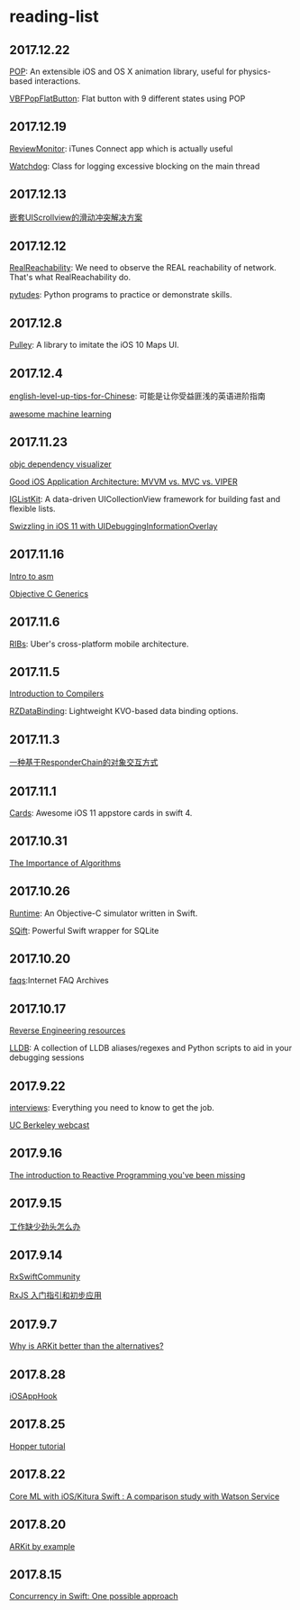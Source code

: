 # reading-list

## 2017.12.22
[POP](https://github.com/facebook/pop):
An extensible iOS and OS X animation library, useful for physics-based interactions.


[VBFPopFlatButton](https://github.com/victorBaro/VBFPopFlatButton): 
Flat button with 9 different states using POP


## 2017.12.19
[ReviewMonitor](https://github.com/RishabhTayal/ReviewMonitor):  iTunes Connect app which is actually useful

[Watchdog](https://github.com/wojteklu/Watchdog): Class for logging excessive blocking on the main thread



## 2017.12.13
[嵌套UIScrollview的滑动冲突解决方案](http://www.jianshu.com/p/040772693872)

## 2017.12.12
[RealReachability](https://github.com/dustturtle/RealReachability):  We need to observe the REAL reachability of network. That's what RealReachability do.

[pytudes](https://github.com/norvig/pytudes):  Python programs to practice or demonstrate skills.

## 2017.12.8
[Pulley](https://github.com/52inc/Pulley): A library to imitate the iOS 10 Maps UI.


## 2017.12.4
[english-level-up-tips-for-Chinese](https://github.com/byoungd/english-level-up-tips-for-Chinese): 可能是让你受益匪浅的英语进阶指南

[awesome machine learning](https://github.com/josephmisiti/awesome-machine-learning)

## 2017.11.23
[objc dependency visualizer](https://github.com/PaulTaykalo/objc-dependency-visualizer)

[Good iOS Application Architecture: MVVM vs. MVC vs. VIPER](https://academy.realm.io/posts/krzysztof-zablocki-mDevCamp-ios-architecture-mvvm-mvc-viper/)

[IGListKit](https://github.com/Instagram/IGListKit): A data-driven UICollectionView framework for building fast and flexible lists. 

[Swizzling in iOS 11 with UIDebuggingInformationOverlay](https://www.raywenderlich.com/177890/swizzling-in-ios-11-with-uidebugginginformationoverlay)

## 2017.11.16
[Intro to asm](https://github.com/vedantk/intro-to-asm)

[Objective C Generics](http://drekka.ghost.io/objective-c-generics/)

## 2017.11.6
[RIBs](https://github.com/uber/RIBs): Uber's cross-platform mobile architecture.

## 2017.11.5
[Introduction to Compilers](https://github.com/ahoppen/introduction-to-compilers)

[RZDataBinding](https://github.com/Raizlabs/RZDataBinding): Lightweight KVO-based data binding options.


## 2017.11.3
[一种基于ResponderChain的对象交互方式](https://casatwy.com/responder_chain_communication.html)

## 2017.11.1
[Cards](https://github.com/PaoloCuscela/Cards): Awesome iOS 11 appstore cards in swift 4.


## 2017.10.31
[The Importance of Algorithms](https://www.topcoder.com/community/data-science/data-science-tutorials/the-importance-of-algorithms/)

## 2017.10.26
[Runtime](https://github.com/NSExceptional/Runtime): An Objective-C simulator written in Swift.

[SQift](https://github.com/Nike-Inc/SQift): Powerful Swift wrapper for SQLite

## 2017.10.20
[faqs](http://www.faqs.org/faqs/):Internet FAQ Archives

## 2017.10.17
[Reverse Engineering resources](https://github.com/wtsxDev/reverse-engineering)

[LLDB](https://github.com/DerekSelander/LLDB): A collection of LLDB aliases/regexes and Python scripts to aid in your debugging sessions


## 2017.9.22
[interviews](https://github.com/kdn251/interviews): Everything you need to know to get the job.

[UC Berkeley webcast](https://archive.org/details/ucberkeley-webcast)

## 2017.9.16

[The introduction to Reactive Programming you've been missing](https://gist.github.com/staltz/868e7e9bc2a7b8c1f754)

## 2017.9.15
[工作缺少劲头怎么办
](http://limboy.me/essay/2017/08/31/work-exhaust.html)

## 2017.9.14
[RxSwiftCommunity](https://github.com/RxSwiftCommunity)

[RxJS 入门指引和初步应用](https://zhuanlan.zhihu.com/p/25383159)

## 2017.9.7
[Why is ARKit better than the alternatives?
](https://medium.com/super-ventures-blog/why-is-arkit-better-than-the-alternatives-af8871889d6a)


## 2017.8.28
[iOSAppHook](https://github.com/Urinx/iOSAppHook)


## 2017.8.25
[Hopper tutorial](https://www.hopperapp.com/tutorial.html)

## 2017.8.22
[Core ML with iOS/Kitura Swift : A comparison study with Watson Service](https://developer.ibm.com/swift/2017/08/17/core-ml-kitura-swift%E2%80%A8-comparison-with-watson/?utm_campaign=This%2BWeek%2Bin%2BSwift)

## 2017.8.20
[ARKit by example](https://blog.markdaws.net/arkit-by-example-part-2-plane-detection-visualization-10f05876d53)


## 2017.8.15
[Concurrency in Swift: One possible approach](https://gist.github.com/lattner/31ed37682ef1576b16bca1432ea9f782)













